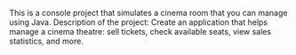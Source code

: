 This is a console project that simulates a cinema room that you can manage using Java.
Description of the project: Create an application that helps manage a cinema theatre: sell tickets, check available seats, view sales statistics, and more.
